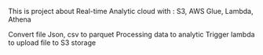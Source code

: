 This is project about Real-time Analytic cloud with : S3, AWS Glue, Lambda, Athena

Convert file Json, csv to parquet
Processing data to analytic
Trigger lambda to upload file to S3 storage
